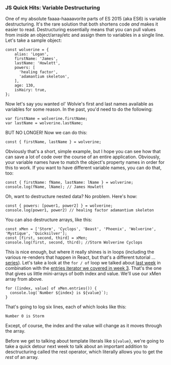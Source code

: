 ### JS Quick Hits: Variable Destructuring

One of my absolute faaaa-haaaavorite parts of ES 2015 (aka ES6) is variable destructuring. It's the rare solution that both shortens code *and* makes it easier to read. Destructuring essentially means that you can pull values from inside an object/array/etc and assign them to variables in a single line. Let's take a sample object:

```
const wolverine = {
    alias: 'Logan',
    firstName: 'James',
    lastName: 'Howlett',
    powers: [
      'healing factor',
      'adamantium skeleton',
    ],
    age: 130,
    isHairy: true,
};
```

Now let's say you wanted ol' Wolvie's first and last names available as variables for some reason. In the past, you'd need to do the following:

```
var firstName = wolverine.firstName;
var lastName = wolverine.lastName;
```

BUT NO LONGER! Now we can do this:

```
const { firstName, lastName } = wolverine;
```

Obviously that's a short, simple example, but I hope you can see how that can save a lot of code over the course of an entire application. Obviously, your variable names have to match the object's property names in order for this to work. If you want to have different variable names, you can do that, too:

```
const { firstName: fName, lastName: lName } = wolverine;
console.log(fName, lName); // James Howlett
```

Oh, want to destructure nested data? No problem. Here's how:

```
const { powers: [power1, power2] } = wolverine;
console.log(power1, power2) // healing factor adamantium skeleton
```

You can also destructure arrays, like this:

```
const xMen = ['Storm', 'Cyclops', 'Beast', 'Phoenix', 'Wolverine', 'Mystique', 'Quicksilver'];
const [first, second, third] = xMen;
console.log(first, second, third); //Storm Wolverine Cyclops
```

This is nice enough, but where it really shines is in loops (including the various re-renders that happen in React, but that's a different tutorial &hellip; [series](https://closebrace.com/categories/five-minute-react)). Let's take a look at the `for / of` loop we talked about [last week](https://closebrace.com/tutorials/2018-02-14/js-quick-hits-4-for-of-loop) in combination with the [entries iterator we covered in week 3](https://closebrace.com/tutorials/2018-02-07/js-quick-hits-3-array-iterators). That's the one that gives us little mini-arrays of both index and value. We'll use our xMen array from above.

```
for ([index, value] of xMen.entries()) {
  console.log(`Number ${index} is ${value}`);
}
```

That's going to log six lines, each of which looks like this:

```
Number 0 is Storm
```

Except, of course, the index and the value will change as it moves through the array.

Before we get to talking about template literals like `${value}`, we're going to take a quick detour next week to talk about an important addition to desctructuring called the rest operator, which literally allows you to get the *rest* of an array.

